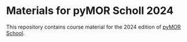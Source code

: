 # Materials for pyMOR Scholl 2024

This repository contains course material for the 2024 edition
of [pyMOR School](https://school.pymor.org).
